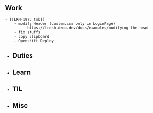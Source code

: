 ## Work
	- [[LRN-197: tmb]]
		- modify Header (custom.css only in LoginPage)
			- https://fresh.deno.dev/docs/examples/modifying-the-head
		- fix stuffs
		- copy clipboard
		- Openshift Deploy
- ## Duties
- ## Learn
- ## TIL
- ## Misc